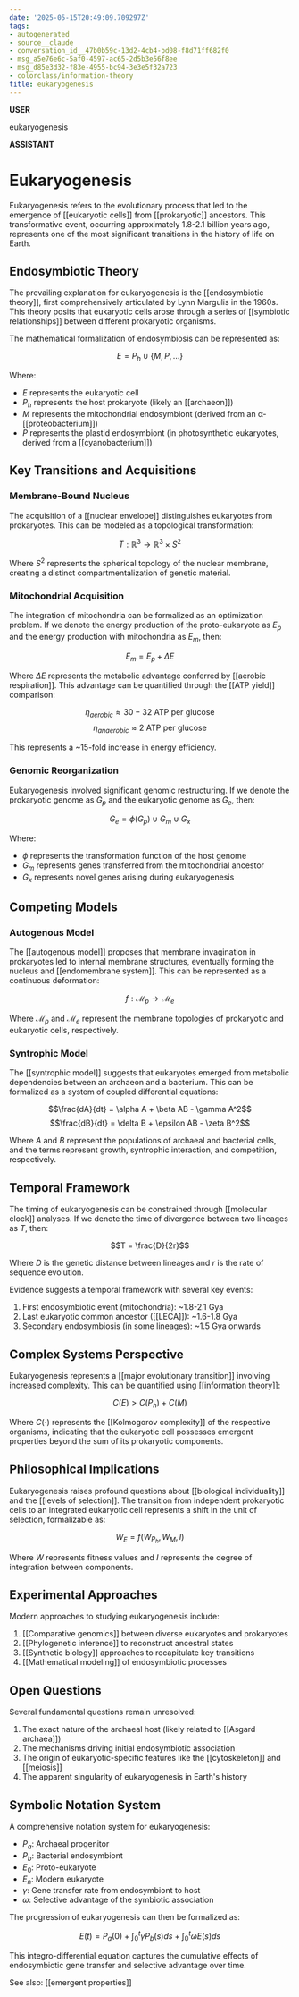 ```yaml
---
date: '2025-05-15T20:49:09.709297Z'
tags:
- autogenerated
- source__claude
- conversation_id__47b0b59c-13d2-4cb4-bd08-f8d71ff682f0
- msg_a5e76e6c-5af0-4597-ac65-2d5b3e56f8ee
- msg_d85e3d32-f83e-4955-bc94-3e3e5f32a723
- colorclass/information-theory
title: eukaryogenesis
---
```


**USER**

eukaryogenesis


**ASSISTANT**

# Eukaryogenesis

Eukaryogenesis refers to the evolutionary process that led to the emergence of [[eukaryotic cells]] from [[prokaryotic]] ancestors. This transformative event, occurring approximately 1.8-2.1 billion years ago, represents one of the most significant transitions in the history of life on Earth.

## Endosymbiotic Theory

The prevailing explanation for eukaryogenesis is the [[endosymbiotic theory]], first comprehensively articulated by Lynn Margulis in the 1960s. This theory posits that eukaryotic cells arose through a series of [[symbiotic relationships]] between different prokaryotic organisms.

The mathematical formalization of endosymbiosis can be represented as:

$$E = P_h \cup \{M, P, \ldots\}$$

Where:
- $E$ represents the eukaryotic cell
- $P_h$ represents the host prokaryote (likely an [[archaeon]])
- $M$ represents the mitochondrial endosymbiont (derived from an α-[[proteobacterium]])
- $P$ represents the plastid endosymbiont (in photosynthetic eukaryotes, derived from a [[cyanobacterium]])

## Key Transitions and Acquisitions

### Membrane-Bound Nucleus

The acquisition of a [[nuclear envelope]] distinguishes eukaryotes from prokaryotes. This can be modeled as a topological transformation:

$$T: \mathbb{R}^3 \rightarrow \mathbb{R}^3 \times S^2$$

Where $S^2$ represents the spherical topology of the nuclear membrane, creating a distinct compartmentalization of genetic material.

### Mitochondrial Acquisition

The integration of mitochondria can be formalized as an optimization problem. If we denote the energy production of the proto-eukaryote as $E_p$ and the energy production with mitochondria as $E_m$, then:

$$E_m = E_p + \Delta E$$

Where $\Delta E$ represents the metabolic advantage conferred by [[aerobic respiration]]. This advantage can be quantified through the [[ATP yield]] comparison:

$$\eta_{aerobic} \approx 30-32 \text{ ATP per glucose}$$
$$\eta_{anaerobic} \approx 2 \text{ ATP per glucose}$$

This represents a ~15-fold increase in energy efficiency.

### Genomic Reorganization

Eukaryogenesis involved significant genomic restructuring. If we denote the prokaryotic genome as $G_p$ and the eukaryotic genome as $G_e$, then:

$$G_e = \phi(G_p) \cup G_m \cup G_x$$

Where:
- $\phi$ represents the transformation function of the host genome
- $G_m$ represents genes transferred from the mitochondrial ancestor
- $G_x$ represents novel genes arising during eukaryogenesis

## Competing Models

### Autogenous Model

The [[autogenous model]] proposes that membrane invagination in prokaryotes led to internal membrane structures, eventually forming the nucleus and [[endomembrane system]]. This can be represented as a continuous deformation:

$$f: \mathcal{M}_p \rightarrow \mathcal{M}_e$$

Where $\mathcal{M}_p$ and $\mathcal{M}_e$ represent the membrane topologies of prokaryotic and eukaryotic cells, respectively.

### Syntrophic Model

The [[syntrophic model]] suggests that eukaryotes emerged from metabolic dependencies between an archaeon and a bacterium. This can be formalized as a system of coupled differential equations:

$$\frac{dA}{dt} = \alpha A + \beta AB - \gamma A^2$$
$$\frac{dB}{dt} = \delta B + \epsilon AB - \zeta B^2$$

Where $A$ and $B$ represent the populations of archaeal and bacterial cells, and the terms represent growth, syntrophic interaction, and competition, respectively.

## Temporal Framework

The timing of eukaryogenesis can be constrained through [[molecular clock]] analyses. If we denote the time of divergence between two lineages as $T$, then:

$$T = \frac{D}{2r}$$

Where $D$ is the genetic distance between lineages and $r$ is the rate of sequence evolution.

Evidence suggests a temporal framework with several key events:

1. First endosymbiotic event (mitochondria): ~1.8-2.1 Gya
2. Last eukaryotic common ancestor ([[LECA]]): ~1.6-1.8 Gya
3. Secondary endosymbiosis (in some lineages): ~1.5 Gya onwards

## Complex Systems Perspective

Eukaryogenesis represents a [[major evolutionary transition]] involving increased complexity. This can be quantified using [[information theory]]:

$$C(E) > C(P_h) + C(M)$$

Where $C(\cdot)$ represents the [[Kolmogorov complexity]] of the respective organisms, indicating that the eukaryotic cell possesses emergent properties beyond the sum of its prokaryotic components.

## Philosophical Implications

Eukaryogenesis raises profound questions about [[biological individuality]] and the [[levels of selection]]. The transition from independent prokaryotic cells to an integrated eukaryotic cell represents a shift in the unit of selection, formalizable as:

$$W_{E} = f(W_{P_h}, W_M, I)$$

Where $W$ represents fitness values and $I$ represents the degree of integration between components.

## Experimental Approaches

Modern approaches to studying eukaryogenesis include:

1. [[Comparative genomics]] between diverse eukaryotes and prokaryotes
2. [[Phylogenetic inference]] to reconstruct ancestral states
3. [[Synthetic biology]] approaches to recapitulate key transitions
4. [[Mathematical modeling]] of endosymbiotic processes

## Open Questions

Several fundamental questions remain unresolved:

1. The exact nature of the archaeal host (likely related to [[Asgard archaea]])
2. The mechanisms driving initial endosymbiotic association
3. The origin of eukaryotic-specific features like the [[cytoskeleton]] and [[meiosis]]
4. The apparent singularity of eukaryogenesis in Earth's history

## Symbolic Notation System

A comprehensive notation system for eukaryogenesis:

- $P_a$: Archaeal progenitor
- $P_b$: Bacterial endosymbiont
- $E_0$: Proto-eukaryote
- $E_n$: Modern eukaryote
- $\gamma$: Gene transfer rate from endosymbiont to host
- $\omega$: Selective advantage of the symbiotic association

The progression of eukaryogenesis can then be formalized as:

$$E(t) = P_a(0) + \int_0^t \gamma P_b(s) ds + \int_0^t \omega E(s) ds$$

This integro-differential equation captures the cumulative effects of endosymbiotic gene transfer and selective advantage over time.

See also: [[emergent properties]]